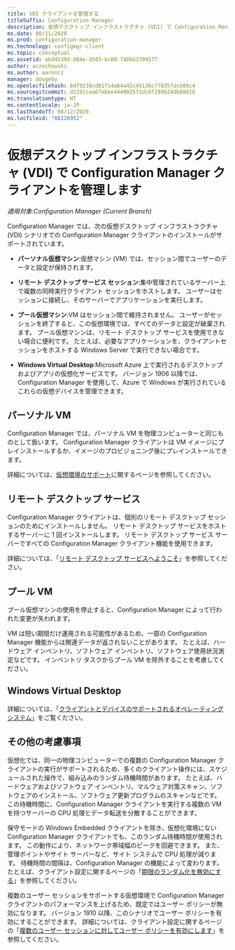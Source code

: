 ```yaml
---
title: VDI クライアントを管理する
titleSuffix: Configuration Manager
description: 仮想デスクトップ インフラストラクチャ (VDI) で Configuration Manager クライアントを管理します。
ms.date: 08/11/2020
ms.prod: configuration-manager
ms.technology: configmgr-client
ms.topic: conceptual
ms.assetid: abd45393-d84e-4583-bc80-74bbb3709577
author: aczechowski
ms.author: aaroncz
manager: dougeby
ms.openlocfilehash: 6df9238cd81f14a64a42c45136c778357acb89c4
ms.sourcegitcommit: d225ccaa67ebee444002571dc8f289624db80d10
ms.translationtype: HT
ms.contentlocale: ja-JP
ms.lasthandoff: 08/12/2020
ms.locfileid: "88126952"
---
```

# <a name="manage-configuration-manager-clients-in-a-virtual-desktop-infrastructure-vdi"></a>仮想デスクトップ インフラストラクチャ (VDI) で Configuration Manager クライアントを管理します

*適用対象:Configuration Manager (Current Branch)*

Configuration Manager では、次の仮想デスクトップ インフラストラクチャ (VDI) シナリオでの Configuration Manager クライアントのインストールがサポートされています。

- **パーソナル仮想マシン**:仮想マシン (VM) では、セッション間でユーザーのデータと設定が保持されます。

- **リモート デスクトップ サービス セッション**:集中管理されているサーバー上で複数の同時実行クライアント セッションをホストします。 ユーザーはセッションに接続し、そのサーバーでアプリケーションを実行します。

- **プール仮想マシン**:VM はセッション間で維持されません。 ユーザーがセッションを終了すると、この仮想環境では、すべてのデータと設定が破棄されます。 プール仮想マシンは、リモート デスクトップ サービスを使用できない場合に便利です。 たとえば、必要なアプリケーションを、クライアントセッションをホストする Windows Server で実行できない場合です。

- **Windows Virtual Desktop**:Microsoft Azure 上で実行されるデスクトップおよびアプリの仮想化サービスです。 バージョン 1906 以降では、Configuration Manager を使用して、Azure で Windows が実行されているこれらの仮想デバイスを管理できます。

## <a name="personal-vms"></a>パーソナル VM

Configuration Manager では、パーソナル VM を物理コンピューターと同じものとして扱います。 Configuration Manager クライアントは VM イメージにプレインストールするか、イメージのプロビジョニング後にプレインストールできます。

詳細については、[仮想環境のサポート](../../../plan-design/configs/support-for-virtualization-environments.md)に関するページを参照してください。

## <a name="remote-desktop-services"></a>リモート デスクトップ サービス

Configuration Manager クライアントは、個別のリモート デスクトップ セッションのためにインストールしません。 リモート デスクトップ サービスをホストするサーバーに 1 回インストールします。 リモート デスクトップ サービス サーバーですべての Configuration Manager クライアント機能を使用できます。

詳細については、「[リモート デスクトップ サービスへようこそ](https://docs.microsoft.com/windows-server/remote/remote-desktop-services/welcome-to-rds)」を参照してください。

## <a name="pooled-vms"></a>プール VM

プール仮想マシンの使用を停止すると、Configuration Manager によって行われた変更が失われます。

VM は短い期間だけ運用される可能性があるため、一部の Configuration Manager 機能からは関連データが返されないことがあります。 たとえば、ハードウェア インベントリ、ソフトウェア インベントリ、ソフトウェア使用状況測定などです。 インベントリ タスクからプール VM を除外することを考慮してください。

## <a name="windows-virtual-desktop"></a>Windows Virtual Desktop

詳細については、「[クライアントとデバイスのサポートされるオペレーティング システム](../../../plan-design/configs/supported-operating-systems-for-clients-and-devices.md#windows-virtual-desktop)」をご覧ください。

## <a name="other-considerations"></a>その他の考慮事項

仮想化では、同一の物理コンピューターでの複数の Configuration Manager クライアントの実行がサポートされるため、多くのクライアント操作には、スケジュールされた操作で、組み込みのランダム待機時間があります。 たとえば、ハードウェアおよびソフトウェア インベントリ、マルウェア対策スキャン、ソフトウェアのインストール、ソフトウェア更新プログラムのスキャンなどです。 この待機時間に、Configuration Manager クライアントを実行する複数の VM を持つサーバーの CPU 処理とデータ転送を分散することができます。

保守モードの Windows Embedded クライアントを除き、仮想化環境にない Configuration Manager クライアントでも、このランダム待機時間が使用されます。 この動作により、ネットワーク帯域幅のピークを回避できます。 また、管理ポイントやサイト サーバーなど、サイト システムで CPU 処理が減ります。 待機時間の間隔は、Configuration Manager の機能によって変わります。 たとえば、クライアント設定に関するページの「[期限のランダム化を無効にする](../about-client-settings.md#disable-deadline-randomization)」を参照してください。

複数のユーザー セッションをサポートする仮想環境で Configuration Manager クライアントのパフォーマンスを上げるため、既定ではユーザー ポリシーが無効になります。 バージョン 1910 以降、このシナリオでユーザー ポリシーを有効にすることができます。 詳細については、クライアント設定に関するページの「[複数のユーザー セッションに対してユーザー ポリシーを有効にします](../about-client-settings.md#enable-user-policy-for-multiple-user-sessions)」を参照してください。

